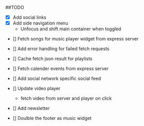 ##TODO

* [X] Add social links
* [X] Add side navigation menu
    * Unfocus and shift main container when toggled
* [] Fetch songs for music player widget from express server
* [] Add error handling for failed fetch requests
* [] Cache fetch json result for playlists
* [] Fetch calender events from express server
* [] Add social network specific social feed
* [] Update video player
    * fetch video from server and player on click
* [] Add newsletter

* [] Doulble the footer as music widget
